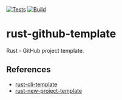[![Tests](https://github.com/michelm/rust-github-template/actions/workflows/tests.yml/badge.svg)](https://github.com/michelm/rust-github-template/actions/workflows/tests.yml)
[![Build](https://github.com/michelm/rust-github-template/actions/workflows/build.yml/badge.svg)](https://github.com/michelm/rust-github-template/actions/workflows/build.yml)

# rust-github-template

Rust - GitHub project template.

## References

* [rust-cli-template](https://github.com/kbknapp/rust-cli-template)
* [rust-new-project-template](https://github.com/nogibjj/rust-new-project-template)

